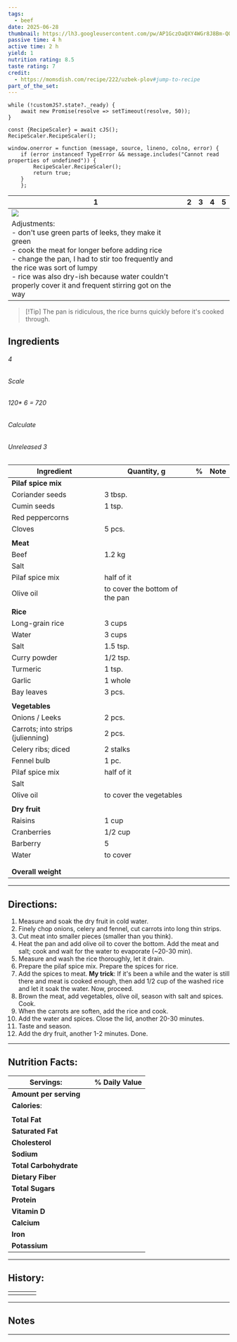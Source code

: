 ```yaml
---
tags:
  - beef
date: 2025-06-28
thumbnail: https://lh3.googleusercontent.com/pw/AP1GczOaQXY4WGr8J8Bm-QOAOLBU_eu7rUoaR2nkeSYjdhnHx5az31heiB3IeWXNaVV00XMShA5HNY275nX2nHrd4pKlEJm3C3DszMkXthblBnj8I84PR4CrPdcRHaLXAB5w-OZJzwRnL8cftNz1x-z-VExU=w1280-h960-s-no-gm?authuser=0
passive time: 4 h
active time: 2 h
yield: 1
nutrition rating: 8.5
taste rating: 7
credit:
  - https://momsdish.com/recipe/222/uzbek-plov#jump-to-recipe
part_of_the_set:
---
```

```dataviewjs
while (!customJS?.state?._ready) { 
	await new Promise(resolve => setTimeout(resolve, 50)); 
} 

const {RecipeScaler} = await cJS();
RecipeScaler.RecipeScaler();

window.onerror = function (message, source, lineno, colno, error) {
	if (error instanceof TypeError && message.includes("Cannot read properties of undefined")) {
		RecipeScaler.RecipeScaler();
		return true;
	}
    };
```

| 1                                                                                                                                                                                                                                                                                                               | 2   | 3   | 4   | 5   |
| --------------------------------------------------------------------------------------------------------------------------------------------------------------------------------------------------------------------------------------------------------------------------------------------------------------- | --- | --- | --- | --- |
| ![](https://lh3.googleusercontent.com/pw/AP1GczOaQXY4WGr8J8Bm-QOAOLBU_eu7rUoaR2nkeSYjdhnHx5az31heiB3IeWXNaVV00XMShA5HNY275nX2nHrd4pKlEJm3C3DszMkXthblBnj8I84PR4CrPdcRHaLXAB5w-OZJzwRnL8cftNz1x-z-VExU=w1280-h960-s-no-gm?authuser=0)                                                                            |     |     |     |     |
| Adjustments:<br>- don't use green parts of leeks, they make it green<br>- cook the meat for longer before adding rice<br>- change the pan, I had to stir too frequently and the rice was sort of lumpy<br>- rice was also dry-ish because water couldn't properly cover it and frequent stirring got on the way |     |     |     |     |

> [!Tip] The pan is ridiculous, the rice burns quickly before it's cooked through.
## Ingredients

###### 4
###### Scale
###### 120* 6 = 720
###### Calculate
###### Unreleased 3

| Ingredient                        | Quantity, g                    | %   | Note |
| --------------------------------- | ------------------------------ | --- | ---- |
| **Pilaf spice mix**               |                                |     |      |
| Coriander seeds                   | 3 tbsp.                        |     |      |
| Cumin seeds                       | 1 tsp.                         |     |      |
| Red peppercorns                   |                                |     |      |
| Cloves                            | 5 pcs.                         |     |      |
|                                   |                                |     |      |
| **Meat**                          |                                |     |      |
| Beef                              | 1.2 kg                         |     |      |
| Salt                              |                                |     |      |
| Pilaf spice mix                   | half of it                     |     |      |
| Olive oil                         | to cover the bottom of the pan |     |      |
|                                   |                                |     |      |
| **Rice**                          |                                |     |      |
| Long-grain rice                   | 3 cups                         |     |      |
| Water                             | 3 cups                         |     |      |
| Salt                              | 1.5 tsp.                       |     |      |
| Curry powder                      | 1/2 tsp.                       |     |      |
| Turmeric                          | 1 tsp.                         |     |      |
| Garlic                            | 1 whole                        |     |      |
| Bay leaves                        | 3 pcs.                         |     |      |
|                                   |                                |     |      |
| **Vegetables**                    |                                |     |      |
| Onions / Leeks                    | 2 pcs.                         |     |      |
| Carrots; into strips (julienning) | 2 pcs.                         |     |      |
| Celery ribs; diced                | 2 stalks                       |     |      |
| Fennel bulb                       | 1 pc.                          |     |      |
| Pilaf spice mix                   | half of it                     |     |      |
| Salt                              |                                |     |      |
| Olive oil                         | to cover the vegetables        |     |      |
|                                   |                                |     |      |
| **Dry fruit**                     |                                |     |      |
| Raisins                           | 1 cup                          |     |      |
| Cranberries                       | 1/2 cup                        |     |      |
| Barberry                          | 5                              |     |      |
| Water                             | to cover                       |     |      |
|                                   |                                |     |      |
|                                   |                                |     |      |
| **Overall weight**                |                                |     |      |




---
## Directions:

1. Measure and soak the dry fruit in cold water.
2. Finely chop onions, celery and fennel, cut carrots into long thin strips.
3. Cut meat into smaller pieces (smaller than you think).
4. Heat the pan and add olive oil to cover the bottom. Add the meat and salt; cook and wait for the water to evaporate (~20-30 min).
5. Measure and wash the rice thoroughly, let it drain.
6. Prepare the pilaf spice mix. Prepare the spices for rice.
7. Add the spices to meat.
	**My trick**: If it's been a while and the water is still there and meat is cooked enough, then add 1/2 cup of the washed rice and let it soak the water. Now, proceed.
8. Brown the meat, add vegetables, olive oil, season with salt and spices. Cook.
9. When the carrots are soften, add the rice and cook.
10. Add the water and spices. Close the lid, another 20-30 minutes.
11. Taste and season.
12. Add the dry fruit, another 1-2 minutes. Done.


---
## Nutrition Facts:

| **Servings:**          |       | % Daily Value |
| ---------------------- | ----- | ------------- |
| **Amount per serving** |       |               |
| **Calories**:          |       |               |
|                        |       |               |
| **Total Fat**          |       |               |
| **Saturated Fat**      |       |               |
| **Cholesterol**        |       |               |
| **Sodium**             |       |               |
| **Total Carbohydrate** |       |               |
| **Dietary Fiber**      |       |               |
| **Total Sugars**       |       |               |
| **Protein**            |       |               |
| **Vitamin D**          |       |               |
| **Calcium**            |       |               |
| **Iron**               |       |               |
| **Potassium**          |       |               |

---
## History:

|     |                   |                   |                   |
| --- | ----------------- | ----------------- | ----------------- |
|     |                   |                   |                   |


---
## Notes


>

---



